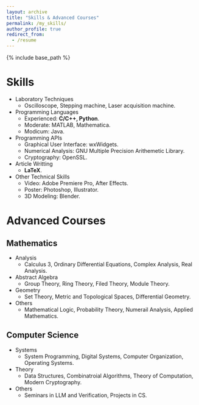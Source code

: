 ```yaml
---
layout: archive
title: "Skills & Advanced Courses"
permalink: /my_skills/
author_profile: true
redirect_from:
  - /resume
---
```


{% include base_path %}

Skills
======
* Laboratory Techniques
  * Oscilloscope, Stepping machine, Laser acquisition machine.
* Programming Languages
  * Experienced: **C/C++, Python**.
  * Moderate: MATLAB, Mathematica.
  * Modicum: Java.
* Programming APIs
  * Graphical User Interface: wxWidgets.
  * Numerical Analysis: GNU Multiple Precision Arithemetic Library.
  * Cryptography: OpenSSL.
* Article Writting
  * **LaTeX**.
* Other Technical Skills
  * Video: Adobe Premiere Pro, After Effects.
  * Poster: Photoshop, Illustrator.
  * 3D Modeling: Blender.

Advanced Courses
======
## Mathematics
* Analysis
  * Calculus 3, Ordinary Differential Equations, Complex Analysis, Real Analysis.
* Abstract Algebra
  * Group Theory, Ring Theory, Filed Theory, Module Theory.
* Geometry
  * Set Theory, Metric and Topological Spaces, Differential Geometry.
* Others
  * Mathematical Logic, Probability Theory, Numerail Analysis, Applied Mathematics.

## Computer Science
* Systems
  * System Programming, Digital Systems, Computer Organization, Operating Systems.
* Theory
  * Data Structures, Combinatroial Algorithms, Theory of Computation, Modern Cryptography.
* Others
  * Seminars in LLM and Verification, Projects in CS.
